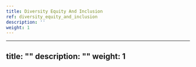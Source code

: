 ```yaml
---
title: Diversity Equity And Inclusion
ref: diversity_equity_and_inclusion
description: ''
weight: 1
---
```

---
title: ""
description: ""
weight: 1
---
